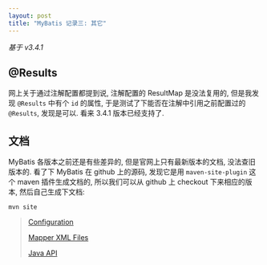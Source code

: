 ```yaml
---
layout: post
title: "MyBatis 记录三: 其它"
---
```


*基于 v3.4.1*

## @Results

网上关于通过注解配置都提到说, 注解配置的 ResultMap 是没法复用的, 但是我发现 `@Results` 中有个 `id` 的属性,
于是测试了下能否在注解中引用之前配置过的 `@Results`, 发现是可以. 看来 3.4.1 版本已经支持了.

## 文档

MyBatis 各版本之前还是有些差异的, 但是官网上只有最新版本的文档, 没法查旧版本的. 看了下 MyBatis 在 github 上的源码,
发现它是用 `maven-site-plugin` 这个 maven 插件生成文档的, 所以我们可以从 github 上 checkout 下来相应的版本,
然后自己生成下文档:

``` shell
mvn site
```

> [Configuration](http://www.mybatis.org/mybatis-3/configuration.html)
>
> [Mapper XML Files](http://www.mybatis.org/mybatis-3/sqlmap-xml.html)
>
> [Java API](http://www.mybatis.org/mybatis-3/java-api.html)
